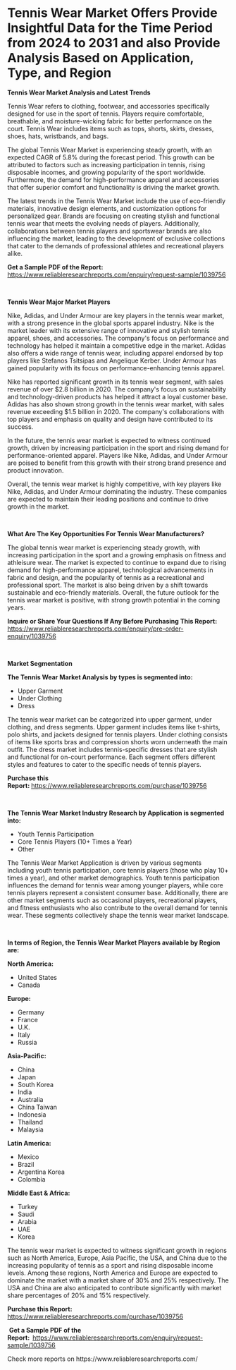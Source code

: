 <p><h1>Tennis Wear Market Offers Provide Insightful Data for the Time Period from 2024 to 2031 and also Provide Analysis Based on Application, Type, and Region</h1></p><p><strong>Tennis Wear Market Analysis and Latest Trends</strong></p>
<p><p>Tennis Wear refers to clothing, footwear, and accessories specifically designed for use in the sport of tennis. Players require comfortable, breathable, and moisture-wicking fabric for better performance on the court. Tennis Wear includes items such as tops, shorts, skirts, dresses, shoes, hats, wristbands, and bags.</p><p>The global Tennis Wear Market is experiencing steady growth, with an expected CAGR of 5.8% during the forecast period. This growth can be attributed to factors such as increasing participation in tennis, rising disposable incomes, and growing popularity of the sport worldwide. Furthermore, the demand for high-performance apparel and accessories that offer superior comfort and functionality is driving the market growth.</p><p>The latest trends in the Tennis Wear Market include the use of eco-friendly materials, innovative design elements, and customization options for personalized gear. Brands are focusing on creating stylish and functional tennis wear that meets the evolving needs of players. Additionally, collaborations between tennis players and sportswear brands are also influencing the market, leading to the development of exclusive collections that cater to the demands of professional athletes and recreational players alike.</p></p>
<p><strong>Get a Sample PDF of the Report:&nbsp;</strong> <a href="https://www.reliableresearchreports.com/enquiry/request-sample/1039756">https://www.reliableresearchreports.com/enquiry/request-sample/1039756</a></p>
<p>&nbsp;</p>
<p><strong>Tennis Wear Major Market Players</strong></p>
<p><p>Nike, Adidas, and Under Armour are key players in the tennis wear market, with a strong presence in the global sports apparel industry. Nike is the market leader with its extensive range of innovative and stylish tennis apparel, shoes, and accessories. The company's focus on performance and technology has helped it maintain a competitive edge in the market. Adidas also offers a wide range of tennis wear, including apparel endorsed by top players like Stefanos Tsitsipas and Angelique Kerber. Under Armour has gained popularity with its focus on performance-enhancing tennis apparel.</p><p>Nike has reported significant growth in its tennis wear segment, with sales revenue of over $2.8 billion in 2020. The company's focus on sustainability and technology-driven products has helped it attract a loyal customer base. Adidas has also shown strong growth in the tennis wear market, with sales revenue exceeding $1.5 billion in 2020. The company's collaborations with top players and emphasis on quality and design have contributed to its success.</p><p>In the future, the tennis wear market is expected to witness continued growth, driven by increasing participation in the sport and rising demand for performance-oriented apparel. Players like Nike, Adidas, and Under Armour are poised to benefit from this growth with their strong brand presence and product innovation.</p><p>Overall, the tennis wear market is highly competitive, with key players like Nike, Adidas, and Under Armour dominating the industry. These companies are expected to maintain their leading positions and continue to drive growth in the market.</p></p>
<p>&nbsp;</p>
<p><strong>What Are The Key Opportunities For Tennis Wear Manufacturers?</strong></p>
<p><p>The global tennis wear market is experiencing steady growth, with increasing participation in the sport and a growing emphasis on fitness and athleisure wear. The market is expected to continue to expand due to rising demand for high-performance apparel, technological advancements in fabric and design, and the popularity of tennis as a recreational and professional sport. The market is also being driven by a shift towards sustainable and eco-friendly materials. Overall, the future outlook for the tennis wear market is positive, with strong growth potential in the coming years.</p></p>
<p><strong>Inquire or Share Your Questions If Any Before Purchasing This Report:</strong> <a href="https://www.reliableresearchreports.com/enquiry/pre-order-enquiry/1039756">https://www.reliableresearchreports.com/enquiry/pre-order-enquiry/1039756</a></p>
<p>&nbsp;</p>
<p><strong>Market Segmentation</strong></p>
<p><strong>The Tennis Wear Market Analysis by types is segmented into:</strong></p>
<p><ul><li>Upper Garment</li><li>Under Clothing</li><li>Dress</li></ul></p>
<p><p>The tennis wear market can be categorized into upper garment, under clothing, and dress segments. Upper garment includes items like t-shirts, polo shirts, and jackets designed for tennis players. Under clothing consists of items like sports bras and compression shorts worn underneath the main outfit. The dress market includes tennis-specific dresses that are stylish and functional for on-court performance. Each segment offers different styles and features to cater to the specific needs of tennis players.</p></p>
<p><strong>Purchase this Report:&nbsp;</strong><a href="https://www.reliableresearchreports.com/purchase/1039756">https://www.reliableresearchreports.com/purchase/1039756</a></p>
<p>&nbsp;</p>
<p><strong>The Tennis Wear Market Industry Research by Application is segmented into:</strong></p>
<p><ul><li>Youth Tennis Participation</li><li>Core Tennis Players (10+ Times a Year)</li><li>Other</li></ul></p>
<p><p>The Tennis Wear Market Application is driven by various segments including youth tennis participation, core tennis players (those who play 10+ times a year), and other market demographics. Youth tennis participation influences the demand for tennis wear among younger players, while core tennis players represent a consistent consumer base. Additionally, there are other market segments such as occasional players, recreational players, and fitness enthusiasts who also contribute to the overall demand for tennis wear. These segments collectively shape the tennis wear market landscape.</p></p>
<p>&nbsp;</p>
<p><strong>In terms of Region, the Tennis Wear Market Players available by Region are:</strong></p>
<p>
    <p> <strong> North America: </strong>
        <ul>
            <li>United States</li>
            <li>Canada</li>
        </ul>
        </p> 
    <p> <strong> Europe: </strong>
        <ul>
            <li>Germany</li>
            <li>France</li>
            <li>U.K.</li>
            <li>Italy</li>
            <li>Russia</li>
        </ul>
        </p> 
    <p> <strong> Asia-Pacific: </strong>
        <ul>
            <li>China</li>
            <li>Japan</li>
            <li>South Korea</li>
            <li>India</li>
            <li>Australia</li>
            <li>China Taiwan</li>
            <li>Indonesia</li>
            <li>Thailand</li>
            <li>Malaysia</li>
        </ul>
        </p> 
    <p> <strong> Latin America: </strong>
        <ul>
            <li>Mexico</li>
            <li>Brazil</li>
            <li>Argentina Korea</li>
            <li>Colombia</li>
        </ul>
        </p> 
    <p> <strong> Middle East & Africa: </strong>
        <ul>
            <li>Turkey</li>
            <li>Saudi</li>
            <li>Arabia</li>
            <li>UAE</li>
            <li>Korea</li>
        </ul>
    </p>
    </p>
<p><p>The tennis wear market is expected to witness significant growth in regions such as North America, Europe, Asia Pacific, the USA, and China due to the increasing popularity of tennis as a sport and rising disposable income levels. Among these regions, North America and Europe are expected to dominate the market with a market share of 30% and 25% respectively. The USA and China are also anticipated to contribute significantly with market share percentages of 20% and 15% respectively.</p></p>
<p><strong>Purchase this Report: </strong><a href="https://www.reliableresearchreports.com/purchase/1039756">https://www.reliableresearchreports.com/purchase/1039756</a></p>
<p>&nbsp;<strong>Get a Sample PDF of the Report:&nbsp;&nbsp;</strong><a href="https://www.reliableresearchreports.com/enquiry/request-sample/1039756">https://www.reliableresearchreports.com/enquiry/request-sample/1039756</a></p>
<p><strong></strong></p>
<p>Check more reports on https://www.reliableresearchreports.com/</p>